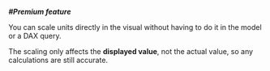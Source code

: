 _**#Premium feature**_  

You can scale units directly in the visual without having to do it in the model or a DAX query.

The scaling only affects the **displayed value**, not the actual value, so any calculations are still accurate.
